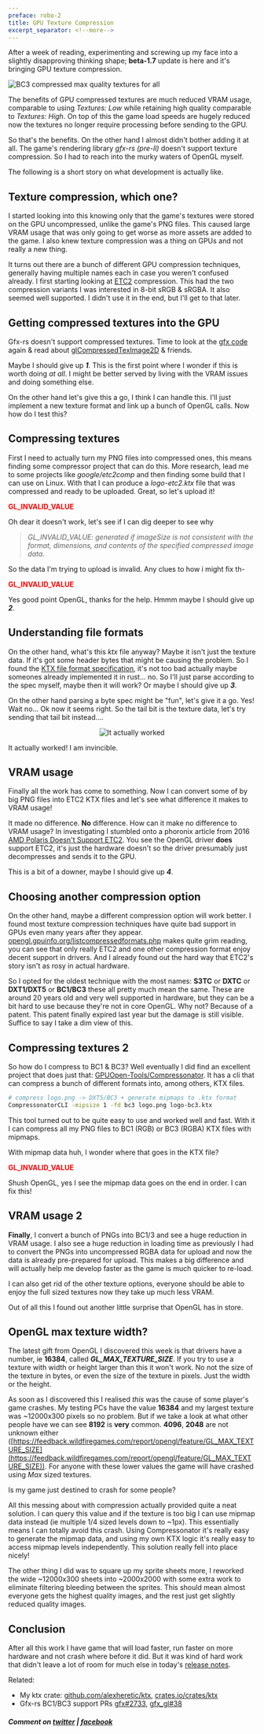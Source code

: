 ```yaml
---
preface: robo-2
title: GPU Texture Compression
excerpt_separator: <!--more-->
---
```


After a week of reading, experimenting and screwing up my face into a slightly disapproving thinking shape; **beta-1.7** update is here and it's bringing GPU texture compression.

![](/assets/2019-04-12/top.jpg "BC3 compressed max quality textures for all")
<!--more-->

The benefits of GPU compressed textures are much reduced VRAM usage, comparable to using _Textures: Low_ while retaining high quality comparable to _Textures: High_. On top of this the game load speeds are hugely reduced now the textures no longer require processing before sending to the GPU.

So that's the benefits. On the other hand I almost didn't bother adding it at all. The game's rendering library _gfx-rs (pre-ll)_ doesn't support texture compression. So I had to reach into the murky waters of OpenGL myself.

The following is a short story on what development is actually like.

## Texture compression, which one?
I started looking into this knowing only that the game's textures were stored on the GPU uncompressed, unlike the game's PNG files. This caused large VRAM usage that was only going to get worse as more assets are added to the game. I also knew texture compression was a thing on GPUs and not really a new thing.

It turns out there are a bunch of different GPU compression techniques, generally having multiple names each in case you weren't confused already. I first starting looking at [ETC2](https://en.wikipedia.org/wiki/Ericsson_Texture_Compression) compression. This had the two compression variants I was interested in 8-bit sRGB & sRGBA. It also seemed well supported. I didn't use it in the end, but I'll get to that later.

## Getting compressed textures into the GPU
Gfx-rs doesn't support compressed textures. Time to look at the [gfx code](https://github.com/gfx-rs/gfx/tree/pre-ll) again & read about [glCompressedTexImage2D](https://www.khronos.org/registry/OpenGL-Refpages/gl4/html/glCompressedTexImage2D.xhtml) & friends.

Maybe I should give up ***1***. This is the first point where I wonder if this is worth doing _at all_. I might be better served by living with the VRAM issues and doing something else.

On the other hand let's give this a go, I think I can handle this. I'll just implement a new texture format and link up a bunch of OpenGL calls. Now how do I test this?

## Compressing textures
First I need to actually turn my PNG files into compressed ones, this means finding some compressor project that can do this. More research, lead me to some projects like _google/etc2comp_ and then finding some build that I can use on Linux. With that I can produce a _logo-etc2.ktx_ file that was compressed and ready to be uploaded. Great, so let's upload it!

<b style="color:red">GL_INVALID_VALUE</b>

Oh dear it doesn't work, let's see if I can dig deeper to see why

> _GL_INVALID_VALUE: generated if imageSize is not consistent with the format, dimensions, and contents of the specified compressed image data_.

So the data I'm trying to upload is invalid. Any clues to how i might fix th-

<b style="color:red">GL_INVALID_VALUE</b>

Yes good point OpenGL, thanks for the help. Hmmm maybe I should give up ***2***.

## Understanding file formats
On the other hand, what's this _ktx_ file anyway? Maybe it isn't just the texture data. If it's got some header bytes that might be causing the problem. So I found the [KTX file format specification](https://www.khronos.org/opengles/sdk/tools/KTX/file_format_spec/), it's not too bad actually maybe someones already implemented it in rust... no. So I'll just parse according to the spec myself, maybe then it will work? Or maybe I should give up ***3***.

On the other hand parsing a byte spec might be "fun", let's give it a go. Yes! Wait no... Ok now it seems right. So the tail bit is the texture data, let's try sending that tail bit instead....

<p align="center">
  <img align="center"
  src="/assets/2019-04-12/logo.png"
  title="It actually worked" />
</p>

It actually worked! I am invincible.

## VRAM usage
Finally all the work has come to something. Now I can convert some of by big PNG files into ETC2 KTX files and let's see what difference it makes to VRAM usage!

It made no difference. **No** difference. How can it make no difference to VRAM usage? In investigating I stumbled onto a phoronix article from 2016 [AMD Polaris Doesn't Support ETC2](https://www.phoronix.com/scan.php?page=news_item&px=AMD-Polaris-No-ETC2). You see the OpenGL driver **does** support ETC2, it's just the hardware doesn't so the driver presumably just decompresses and sends it to the GPU.

This is a bit of a downer, maybe I should give up ***4***.

## Choosing another compression option
On the other hand, maybe a different compression option will work better. I found most texture compression techniques have quite bad support in GPUs even many years after they appear. [opengl.gpuinfo.org/listcompressedformats.php](https://opengl.gpuinfo.org/listcompressedformats.php) makes quite grim reading, you can see that only really ETC2 and one other compression format enjoy decent support in drivers. And I already found out the hard way that ETC2's story isn't as rosy in actual hardware.

So I opted for the oldest technique with the most names: **S3TC** or **DXTC** or **DXT1/DXT5** or **BC1/BC3** these all pretty much mean the same. These are around 20 years old and very well supported in hardware, but they can be a bit hard to use because they're not in core OpenGL. Why not? Because of a patent. This patent finally expired last year but the damage is still visible. Suffice to say I take a dim view of this.

## Compressing textures 2
So how do I compress to BC1 & BC3? Well eventually I did find an excellent project that does just that: [GPUOpen-Tools/Compressonator](https://github.com/GPUOpen-Tools/Compressonator). It has a cli that can compress a bunch of different formats into, among others, KTX files.

```sh
# compress logo.png -> DXT5/BC3 + generate mipmaps to .ktx format
CompressonatorCLI -mipsize 1 -fd bc3 logo.png logo-bc3.ktx
```
This tool turned out to be quite easy to use and worked well and fast. With it I can compress all my PNG files to BC1 (RGB) or BC3 (RGBA) KTX files with mipmaps.

With mipmap data huh, I wonder where that goes in the KTX file?

<b style="color:red">GL_INVALID_VALUE</b>

Shush OpenGL, yes I see the mipmap data goes on the end in order. I can fix this!

## VRAM usage 2
**Finally**, I convert a bunch of PNGs into BC1/3 and see a huge reduction in VRAM usage. I also see a huge reduction in loading time as previously I had to convert the PNGs into uncompressed RGBA data for upload and now the data is already pre-prepared for upload. This makes a big difference and will actually help me develop faster as the game is much quicker to re-load.

I can also get rid of the other texture options, everyone should be able to enjoy the full sized textures now they take up much less VRAM.

Out of all this I found out another little surprise that OpenGL has in store.

## OpenGL max texture width?
The latest gift from OpenGL I discovered this week is that drivers have a number, ie **16384**, called ***GL_MAX_TEXTURE_SIZE***. If you try to use a texture with width or height larger than this it won't work. No not the size of the texture in bytes, or even the size of the texture in pixels. Just the width or the height.

As soon as I discovered this I realised _this_ was the cause of some player's game crashes. My testing PCs have the value **16384** and my largest texture was ~12000x300 pixels so no problem. But if we take a look at what other people have we can see **8192** is **very** common. **4096**, **2048** are not unknown either ([https://feedback.wildfiregames.com/report/opengl/feature/GL_MAX_TEXTURE_SIZE](https://feedback.wildfiregames.com/report/opengl/feature/GL_MAX_TEXTURE_SIZE)). For anyone with these lower values the game will have crashed using _Max_ sized textures.

Is my game just destined to crash for some people?

All this messing about with compression actually provided quite a neat solution. I can query this value and if the texture is too big I can use mipmap data instead (ie multiple 1/4 sized levels down to ~1px). This essentially means I can totally avoid this crash. Using Compressonator it's really easy to generate the mipmap data, and using my own KTX logic it's really easy to access mipmap levels independently. This solution really fell into place nicely!

The other thing I did was to square up my sprite sheets more, I reworked the wide ~12000x300 sheets into ~2000x2000 with some extra work to eliminate filtering bleeding between the sprites. This should mean almost everyone gets the highest quality images, and the rest just get slightly reduced quality images.

## Conclusion
After all this work I have game that will load faster, run faster on more hardware and not crash where before it did. But it was kind of hard work that didn't leave a lot of room for much else in today's [release notes](https://github.com/big-ab-games/robo-instructus/releases/tag/beta-1.7).

Related:
* My ktx crate: [github.com/alexheretic/ktx](https://github.com/alexheretic/ktx), [crates.io/crates/ktx](https://crates.io/crates/ktx)
* Gfx-rs BC1/BC3 support PRs [gfx#2733](https://github.com/gfx-rs/gfx/pull/2733), [gfx_gl#38](https://github.com/gfx-rs/gfx_gl/pull/38)

##### Comment on [twitter](https://twitter.com/bigabgames/status/1116753232129400838) | [facebook](https://www.facebook.com/bigabgames/posts/2387645601322813)
